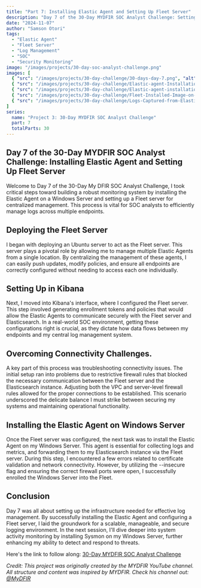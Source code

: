 ```yaml
---
title: "Part 7: Installing Elastic Agent and Setting Up Fleet Server"
description: "Day 7 of the 30-Day MYDFIR SOC Analyst Challenge: Setting up Elastic Agent and Fleet Server for centralized log management."
date: "2024-11-07"
author: "Samson Otori"
tags:
  - "Elastic Agent"
  - "Fleet Server"
  - "Log Management"
  - "SOC"
  - "Security Monitoring"
image: "/images/projects/30-day-soc-analyst-challenge.png"
images: [
  { "src": "/images/projects/30-day-challenge/30-days-day-7.png", "alt": "30 Days MYDFIR SOC Analyst Challenge Day 7" },
  { "src": "/images/projects/30-day-challenge/Elastic-agent-Installation-on-fleet-server.png", "alt": "Elastic Agent Installation on Fleet Server" },
  { "src": "/images/projects/30-day-challenge/Elastic-agent-installation-on-windows-server.png", "alt": "Elastic Agent Installation on Windows Server" },
  { "src": "/images/projects/30-day-challenge/Fleet-Installed-Image-on-elastic-gui.png", "alt": "Fleet Installation on Elastic GUI" },
  { "src": "/images/projects/30-day-challenge/Logs-Captured-from-Elastic-GUI.png", "alt": "Logs Captured from Elastic GUI" }
]
series:
  name: "Project 3: 30-Day MYDFIR SOC Analyst Challenge"
  part: 7
  totalParts: 30
---
```


## Day 7 of the 30-Day MYDFIR SOC Analyst Challenge: Installing Elastic Agent and Setting Up Fleet Server

Welcome to Day 7 of the 30-Day My DFIR SOC Analyst Challenge, I took critical steps toward building a robust monitoring system by installing the Elastic Agent on a Windows Server and setting up a Fleet server for centralized management. This process is vital for SOC analysts to efficiently manage logs across multiple endpoints.

## Deploying the Fleet Server

I began with deploying an Ubuntu server to act as the Fleet server. This server plays a pivotal role by allowing me to manage multiple Elastic Agents from a single location. By centralizing the management of these agents, I can easily push updates, modify policies, and ensure all endpoints are correctly configured without needing to access each one individually.

## Setting Up in Kibana

Next, I moved into Kibana's interface, where I configured the Fleet server. This step involved generating enrollment tokens and policies that would allow the Elastic Agents to communicate securely with the Fleet server and Elasticsearch. In a real-world SOC environment, getting these configurations right is crucial, as they dictate how data flows between my endpoints and my central log management system.

## Overcoming Connectivity Challenges.

A key part of this process was troubleshooting connectivity issues. The initial setup ran into problems due to restrictive firewall rules that blocked the necessary communication between the Fleet server and the Elasticsearch instance. Adjusting both the VPC and server-level firewall rules allowed for the proper connections to be established. This scenario underscored the delicate balance I must strike between securing my systems and maintaining operational functionality.

## Installing the Elastic Agent on Windows Server

Once the Fleet server was configured, the next task was to install the Elastic Agent on my Windows Server. This agent is essential for collecting logs and metrics, and forwarding them to my Elasticsearch instance via the Fleet server. During this step, I encountered a few errors related to certificate validation and network connectivity. However, by utilizing the --insecure flag and ensuring the correct firewall ports were open, I successfully enrolled the Windows Server into the Fleet.

## Conclusion

Day 7 was all about setting up the infrastructure needed for effective log management. By successfully installing the Elastic Agent and configuring a Fleet server, I laid the groundwork for a scalable, manageable, and secure logging environment. In the next session, I'll dive deeper into system activity monitoring by installing Sysmon on my Windows Server, further enhancing my ability to detect and respond to threats.

Here's the link to follow along: [30-Day MYDFIR SOC Analyst Challenge](https://www.youtube.com/watch?v=P2SFC6Kwae0&list=PLG6KGSNK4PuBWmX9NykU0wnWamjxdKhDJ&index=34)

*Credit: This project was originally created by the MYDFIR YouTube channel. All structure and content was inspired by MYDFIR. Check his channel out: [@MyDFIR](https://www.youtube.com/@MyDFIR)* 